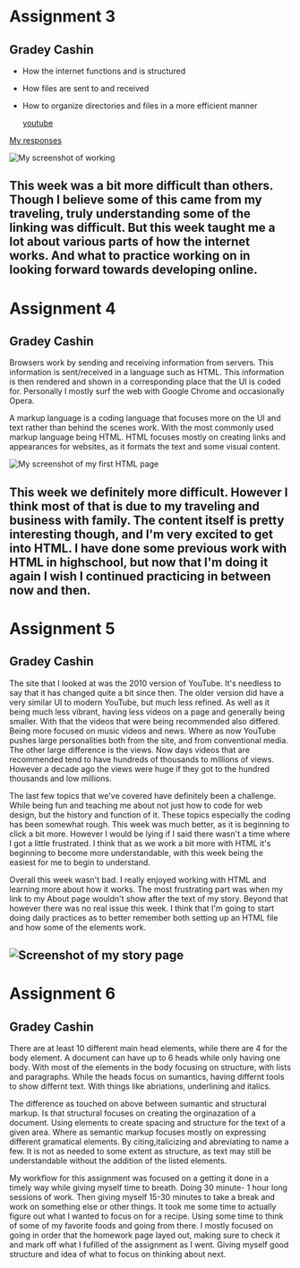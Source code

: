 # Assignment 3
## Gradey Cashin

- How the internet functions and is structured
- How files are sent to and received
- How to organize directories and files in a more efficient manner

  [youtube](https://www.youtube.com/)

[My responses](./responses.txt)

![My screenshot of working](./Images/AtomWorkingImage.png)

This week was a bit more difficult than others. Though I believe some of this came from my traveling, truly understanding some of the linking was difficult. But this week taught me a lot about various parts of how the internet works. And what to practice working on in looking forward towards developing online.
--------------------------------------------------------------------------------------------------
# Assignment 4
## Gradey Cashin

Browsers work by sending and receiving information from servers. This information is sent/received in a language such as HTML. This information is then rendered and shown in a corresponding place that the UI is coded for.
Personally I mostly surf the web with Google Chrome and occasionally Opera.

A markup language is a coding language that focuses more on the UI and text rather than behind the scenes work. With the most commonly used markup language being HTML. HTML focuses mostly on creating links and appearances for websites, as it formats the text and some visual content.

![My screenshot of my first HTML page](./Images/Htmlscreenshot.PNG)

This week we definitely more difficult. However I think most of that is due to my traveling and business with family. The content itself is pretty interesting though, and I'm very excited to get into HTML. I have done some previous work with HTML in highschool, but now that I'm doing it again I wish I continued practicing in between now and then.
--------------------------------------------------------------------------------------------------
# Assignment 5
## Gradey Cashin

The site that I looked at was the 2010 version of YouTube. It's needless to say that it has changed quite a bit since then. The older version did have a very similar UI to modern YouTube, but much less refined. As well as it being much less vibrant, having less videos on a page and generally being smaller. With that the videos that were being recommended also differed. Being more focused on music videos and news. Where as now YouTube pushes large personalities both from the site, and from conventional media. The other large difference is the views. Now days videos that are recommended tend to have hundreds of thousands to millions of views. However a decade ago the views were huge if they got to the hundred thousands and low millions.

The last few topics that we've covered have definitely been a challenge. While being fun and teaching me about not just how to code for web design, but the history and function of it. These topics especially the coding has been somewhat rough. This week was much better, as it is beginning to click a bit more. However I would be lying if I said there wasn't a time where I got a little frustrated. I think that as we work a bit more with HTML it's beginning to become more understandable, with this week being the easiest for me to begin to understand.

Overall this week wasn't bad. I really enjoyed working with HTML and learning more about how it works. The most frustrating part was when my link to my About page wouldn't show after the text of my story. Beyond that however there was no real issue this week. I think that I'm going to start doing daily practices as to better remember both setting up an HTML file and how some of the elements work. 

![Screenshot of my story page](.Assignment-05/Images/StoryPageImage.PNG)
-------------------
# Assignment 6
## Gradey Cashin

There are at least 10 different main head elements, while there are 4 for the body element. A document can have up to 6 heads while only having one body. With most of the elements in the body focusing on structure, with lists and paragraphs. While the heads focus on sumantics, having differnt tools to show differnt text. With things like abriations, underlining and italics.

The difference as touched on above between sumantic and structural markup. Is that structural focuses on creating the orginazation of a document. Using elements to create spacing and structure for the text of a given area. Where as semantic markup 
focuses mostly on expressing different gramatical elements. By citing,italicizing and abreviating to name a few. It is not as needed to some extent as structure, as text may still be understandable without the addition of the listed elements.

My workflow for this assignment was focused on a getting it done in a timely way while giving myself time to breath. Doing 30 minute- 1 hour long sessions of work. Then giving myself 15-30 minutes to take a break and work on something else or other things. It took me some time to actually figure out what I wanted to focus on for a recipe. Using some time to think of some of my favorite foods and going from there. I mostly focused on going in order that the homework page layed out, making sure to check it and mark off what I fufilled of the assignment as I went. Giving myself good structure and idea of what to focus on thinking about next.